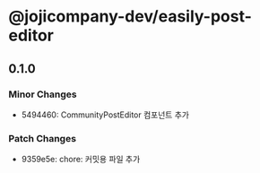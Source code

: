 # @jojicompany-dev/easily-post-editor

## 0.1.0

### Minor Changes

- 5494460: CommunityPostEditor 컴포넌트 추가

### Patch Changes

- 9359e5e: chore: 커밋용 파일 추가
